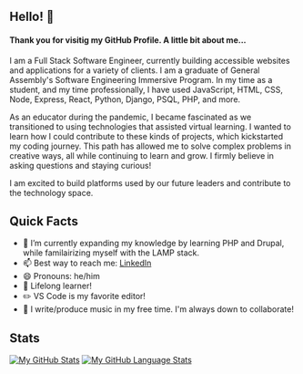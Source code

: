 ## Hello! 👋

#### Thank you for visitig my GitHub Profile. A little bit about me...

I am a Full Stack Software Engineer, currently building accessible websites and applications for a variety of clients. I am a graduate of General Assembly's Software Engineering Immersive Program. In my time as a student, and my time professionally, I have used JavaScript, HTML, CSS, Node, Express, React, Python, Django, PSQL, PHP, and more. 

As an educator during the pandemic, I became fascinated as we transitioned to using technologies that assisted virtual learning. I wanted to learn how I could contribute to these kinds of projects, which kickstarted my coding journey. This path has allowed me to solve complex problems in creative ways, all while continuing to learn and grow. I firmly believe in asking questions and staying curious!

I am excited to build platforms used by our future leaders and contribute to the technology space.

## Quick Facts

- 🌱 I’m currently expanding my knowledge by learning PHP and Drupal, while familairizing myself with the LAMP stack.
- 📫 Best way to reach me: [LinkedIn](https://www.linkedin.com/mellisporter)
- 😄 Pronouns: he/him
- :blue_book: Lifelong learner!
- :pencil2: VS Code is my favorite editor!
- :musical_note: I write/produce music in my free time. I'm always down to collaborate!

## Stats

[![My GitHub Stats](https://github-readme-stats.vercel.app/api/?username=mellisporter&count_private=true&theme=tokyonight&showicons=true)]()
[![My GitHub Language Stats](https://github-readme-stats.vercel.app/api/top-langs/?username=mellisporter&langs_count=5&theme=tokyonight)]()
